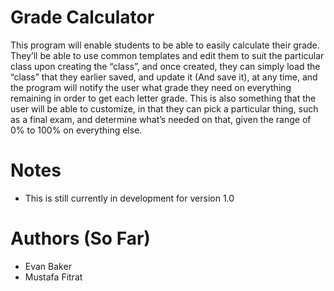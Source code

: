 # Grade Calculator
This program will enable students to be able to easily calculate their grade. They’ll be able to use common templates and edit them to suit the particular class upon creating the “class”, and once created, they can simply load the “class” that they earlier saved, and update it (And save it), at any time, and the program will notify the user what grade they need on everything remaining in order to get each letter grade. This is also something that the user will be able to customize, in that they can pick a particular thing, such as a final exam, and determine what’s needed on that, given the range of 0% to 100% on everything else.

# Notes
- This is still currently in development for version 1.0

# Authors (So Far)
- Evan Baker
- Mustafa Fitrat
